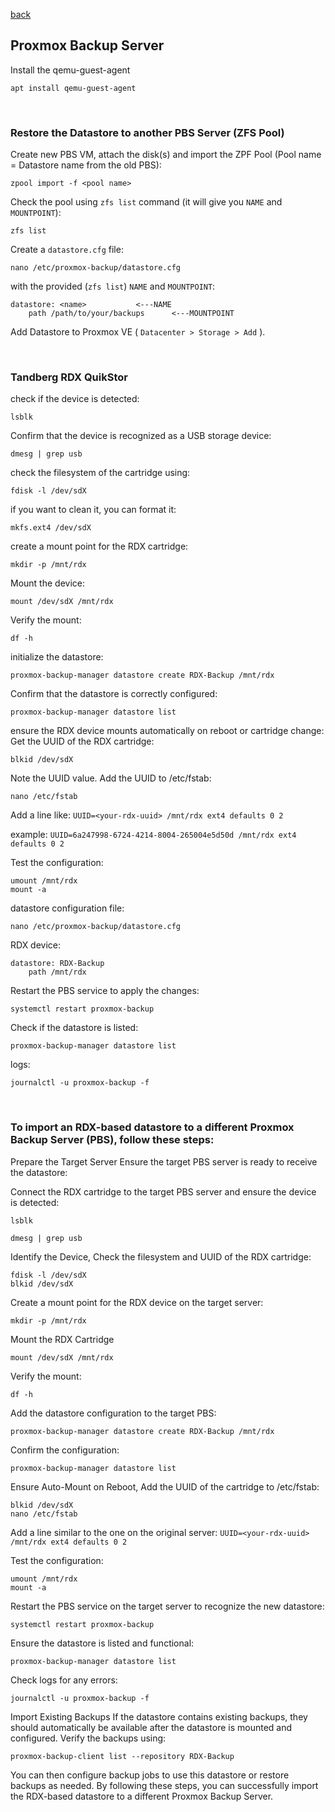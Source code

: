 <p align="left">
  <a href="https://github.com/vdarkobar/cloud/tree/main?tab=readme-ov-file#self-hosted-homelab-cloud">back</a>
  <br>
</p> 
  
## Proxmox Backup Server
  
Install the qemu-guest-agent
```
apt install qemu-guest-agent
```

<br>

### Restore the Datastore to another PBS Server (ZFS Pool)

Create new PBS VM, attach the disk(s) and import the ZPF Pool (Pool name = Datastore name from the old PBS):
```
zpool import -f <pool name>
```  
  
Check the pool using `zfs list` command (it will give you `NAME` and `MOUNTPOINT`):
```
zfs list
```  
  
Create a `datastore.cfg` file: 
```
nano /etc/proxmox-backup/datastore.cfg
```
  
with the provided (`zfs list`) `NAME` and `MOUNTPOINT`:
```
datastore: <name>			<---NAME
    path /path/to/your/backups		<---MOUNTPOINT
```

Add Datastore to Proxmox VE ( `Datacenter > Storage > Add` ).  
 
<br>

### Tandberg RDX QuikStor

check if the device is detected:
```
lsblk
```

Confirm that the device is recognized as a USB storage device:
```
dmesg | grep usb
```

check the filesystem of the cartridge using:
```
fdisk -l /dev/sdX
```

if you want to clean it, you can format it:
```
mkfs.ext4 /dev/sdX
```

create a mount point for the RDX cartridge:
```
mkdir -p /mnt/rdx
```

Mount the device:
```
mount /dev/sdX /mnt/rdx
```

Verify the mount:
```
df -h
```

initialize the datastore:
```
proxmox-backup-manager datastore create RDX-Backup /mnt/rdx
```

Confirm that the datastore is correctly configured:
```
proxmox-backup-manager datastore list
```

ensure the RDX device mounts automatically on reboot or cartridge change:
Get the UUID of the RDX cartridge:
```
blkid /dev/sdX
```

Note the UUID value.
Add the UUID to /etc/fstab:
```
nano /etc/fstab
```

Add a line like: `UUID=<your-rdx-uuid> /mnt/rdx ext4 defaults 0 2`

example: `UUID=6a247998-6724-4214-8004-265004e5d50d /mnt/rdx ext4 defaults 0 2`

Test the configuration:
```
umount /mnt/rdx
mount -a
```

datastore configuration file:
```
nano /etc/proxmox-backup/datastore.cfg
```

RDX device:
```
datastore: RDX-Backup
    path /mnt/rdx
```

Restart the PBS service to apply the changes:
```
systemctl restart proxmox-backup
```

Check if the datastore is listed:
```
proxmox-backup-manager datastore list
```

logs:
```
journalctl -u proxmox-backup -f
```

<br>

### To import an RDX-based datastore to a different Proxmox Backup Server (PBS), follow these steps:

Prepare the Target Server
Ensure the target PBS server is ready to receive the datastore:

Connect the RDX cartridge to the target PBS server and ensure the device is detected:
```
lsblk
```
```
dmesg | grep usb
```

Identify the Device, Check the filesystem and UUID of the RDX cartridge:
```
fdisk -l /dev/sdX
blkid /dev/sdX
```

Create a mount point for the RDX device on the target server:
```
mkdir -p /mnt/rdx
```

Mount the RDX Cartridge
```
mount /dev/sdX /mnt/rdx
```

Verify the mount:
```
df -h
```

Add the datastore configuration to the target PBS:
```
proxmox-backup-manager datastore create RDX-Backup /mnt/rdx
```

Confirm the configuration:
```
proxmox-backup-manager datastore list
```

Ensure Auto-Mount on Reboot, Add the UUID of the cartridge to /etc/fstab:
```
blkid /dev/sdX
nano /etc/fstab
```

Add a line similar to the one on the original server: `UUID=<your-rdx-uuid> /mnt/rdx ext4 defaults 0 2`

Test the configuration:
```
umount /mnt/rdx
mount -a
```

Restart the PBS service on the target server to recognize the new datastore:
```
systemctl restart proxmox-backup
```
Ensure the datastore is listed and functional:
```
proxmox-backup-manager datastore list
```

Check logs for any errors:
```
journalctl -u proxmox-backup -f
```

Import Existing Backups
If the datastore contains existing backups, 
they should automatically be available after the datastore is mounted and configured. 
Verify the backups using:
```
proxmox-backup-client list --repository RDX-Backup
```

You can then configure backup jobs to use this datastore or restore backups as needed.
By following these steps, you can successfully import the RDX-based datastore to a different Proxmox Backup Server.
